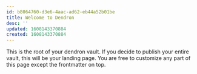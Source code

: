```yaml
---
id: b8064760-d3e6-4aac-ad62-eb44a52b01be
title: Welcome to Dendron
desc: ''
updated: 1608143370884
created: 1608143370884
---
```

This is the root of your dendron vault. If you decide to publish your entire vault, this will be your landing page. You are free to customize any part of this page except the frontmatter on top.
